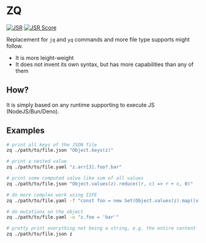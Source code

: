 # ZQ

[![JSR](https://jsr.io/badges/@vl/zq)](https://jsr.io/@vl/zq)
[![JSR Score](https://jsr.io/badges/@vl/zq/score)](https://jsr.io/@vl/zq)

Replacement for `jq` and `yq` commands and more file type supports might follow.

- It is more leight-weight
- It does not invent its own syntax, but has more capabilities than any of them

## How?

It is simply based on any runtime supporting to execute JS (NodeJS/Bun/Deno).

## Examples

```sh
# print all keys of the JSON file
zq ./path/to/file.json "Object.keys(z)"

# print a nested value
zq ./path/to/file.yaml "z.arr[3].foo?.bar"

# print some computed value like sum of all values
zq ./path/to/file.json "Object.values(z).reduce((r, c) => r + c, 0)"

# do more complex work using IIFE
zq ./path/to/file.yaml -f "const foo = new Set(Object.values(z).map((v) => v.status)); return foo.size > 3 ? 'too many' : 'ok'"

# do mutations on the object
zq ./path/to/file.yaml -u "z.foo = 'bar'"

# pretty print everything not being a string, e.g. the entire content
zq ./path/to/file.json z
```
